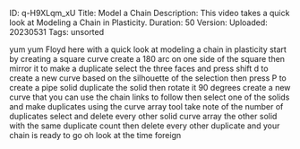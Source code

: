 ID: q-H9XLqm_xU
Title: Model a Chain
Description: This video takes a quick look at Modeling a Chain in Plasticity.
Duration: 50
Version: 
Uploaded: 20230531
Tags: unsorted

yum yum
Floyd here with a quick look at modeling
a chain in plasticity start by creating
a square curve create a 180 arc on one
side of the square then mirror it to
make a duplicate select the three faces
and press shift d to create a new curve
based on the silhouette of the selection
then press P to create a pipe solid
duplicate the solid then rotate it 90
degrees create a new curve that you can
use the chain links to follow
then select one of the solids and make
duplicates using the curve array tool
take note of the number of duplicates
select and delete every other solid
curve array the other solid with the
same duplicate count then delete every
other duplicate and your chain is ready
to go
oh
look at the time
foreign
